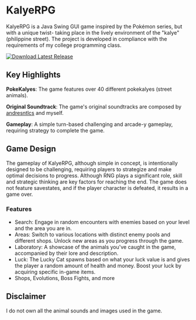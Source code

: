 # KalyeRPG

KalyeRPG is a Java Swing GUI game inspired by the Pokémon series, but with a unique twist- taking  place in the lively environment of the "kalye" (philippine street). The project is developed in compliance with the requirements of my college programming class.

[![Download Latest Release](https://img.shields.io/badge/Download-Latest%20Release-blue.svg)](https://github.com/nathanielseth/KalyeRPG/releases/tag/release_0_3_1)

## Key Highlights

**PokeKalyes**: The game features over 40 different pokekalyes (street animals). 

**Original Soundtrack**: The game's original soundtracks are composed by [andresntlcs](https://github.com/andresntlcs) and myself.

**Gameplay**: A simple turn-based challenging and arcade-y gameplay, requiring strategy to complete the game.

## Game Design

The gameplay of KalyeRPG, although simple in concept, is intentionally designed to be challenging, requiring players to strategize and make optimal decisions to progress. Although RNG plays a significant role, skill and strategic thinking are key factors for reaching the end. The game does not feature savestates, and if the player character is defeated, it results in a game over.

### Features
- Search: Engage in random encounters with enemies based on your level and the area you are in.
- Areas: Switch to various locations with distinct enemy pools and different shops. Unlock new areas as you progress through the game.
- Laboratory: A showcase of the animals you've caught in the game, accompanied by their lore and description.
- Luck: The Lucky Cat spawns based on what your luck value is and gives the player a random amount of health and money. Boost your luck by acquiring specific in-game items.
- Shops, Evolutions, Boss Fights, and more

## Disclaimer
I do not own all the animal sounds and images used in the game.


